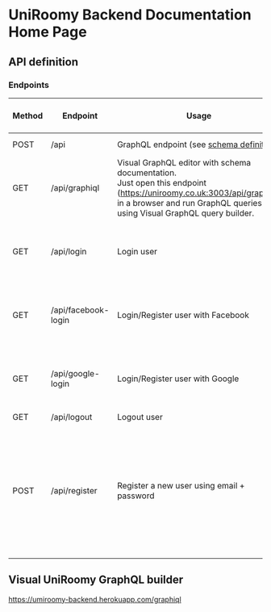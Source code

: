 # UniRoomy Backend Documentation Home Page

## API definition

### Endpoints

| Method     | Endpoint         | Usage                                                  | Passed data format        | Returned data format                                                |
|--------    |--------------    |----------------------------------------------------    |-----------------------    |-----------------------------------------------------------------    |
| POST       | /api             | GraphQL endpoint (see <a href="https://uniroomy.co.uk:3003/api/graphiql" target="_blank">schema definition</a>) | GraphQL query             | { data: object }                                  |
| GET        | /api/graphiql           | Visual GraphQL editor with schema documentation.<br/> Just open this endpoint <br/>(<a href="https://uniroomy.co.uk:3003/api/graphiql" target="_blank">https://uniroomy.co.uk:3003/api/graphiql</a>)<br/> in a browser and run GraphQL queries<br/> using Visual GraphQL query builder. | -                         | -                                  |
| GET        | /api/login              | Login user                                          | {<br/> email: string,<br/> password: string<br/>} |  {<br/>user: object,<br/> token: string<br/>}      |
| GET        | /api/facebook-login     | Login/Register user with Facebook                            | { facebook_access_token: string }                 |  {<br/>user: object,<br/> token: string<br/>}      |
| GET        | /api/google-login     | Login/Register user with Google                            | { google_token_id: string }                 |  {<br/>user: object,<br/> token: string<br/>}      |
| GET        | /api/logout             | Logout user                                         | { access_token: string }  |  -      |
| POST       | /api/register           | Register a new user using email + password  | {<br/> email: string,<br/> password: string,<br/> first_name: string,<br/> // [optional]<br/><br/> last_name: string,<br/> // [optional]<br/><br/> role: string<br/> // [optional] "Student" \| "Landlord"<br/> } |  {<br/>user: object,<br/> token: string<br/>}      |

## Visual UniRoomy GraphQL builder

  <a href="https://uniroomy.co.uk:3003/api/graphiql" target="_blank">https://umiroomy-backend.herokuapp.com/graphiql</a>
